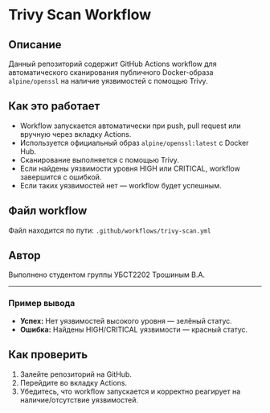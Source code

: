 # Trivy Scan Workflow

## Описание
Данный репозиторий содержит GitHub Actions workflow для автоматического сканирования публичного Docker-образа `alpine/openssl` на наличие уязвимостей с помощью Trivy.

## Как это работает
- Workflow запускается автоматически при push, pull request или вручную через вкладку Actions.
- Используется официальный образ `alpine/openssl:latest` с Docker Hub.
- Сканирование выполняется с помощью Trivy.
- Если найдены уязвимости уровня HIGH или CRITICAL, workflow завершится с ошибкой.
- Если таких уязвимостей нет — workflow будет успешным.

## Файл workflow
Файл находится по пути: `.github/workflows/trivy-scan.yml`

## Автор
Выполнено студентом группы УБСТ2202 Трошиным В.А.

---

### Пример вывода
- **Успех:** Нет уязвимостей высокого уровня — зелёный статус.
- **Ошибка:** Найдены HIGH/CRITICAL уязвимости — красный статус.

## Как проверить
1. Залейте репозиторий на GitHub.
2. Перейдите во вкладку Actions.
3. Убедитесь, что workflow запускается и корректно реагирует на наличие/отсутствие уязвимостей.
